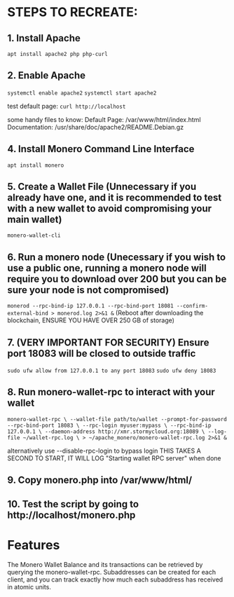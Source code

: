 # STEPS TO RECREATE:
## 1. Install Apache
`apt install apache2 php php-curl`

## 2. Enable Apache
`systemctl enable apache2`
`systemctl start apache2`

test default page: 
`curl http://localhost`

some handy files to know:
Default Page: /var/www/html/index.html
Documentation: /usr/share/doc/apache2/README.Debian.gz

## 4. Install Monero Command Line Interface
`apt install monero`

## 5. Create a Wallet File (Unnecessary if you already have one, and it is recommended to test with a new wallet to avoid compromising your main wallet)
`monero-wallet-cli`

## 6. Run a monero node (Unecessary if you wish to use a public one, running a monero node will require you to download over 200 but you can be sure your node is not compromised)
`monerod --rpc-bind-ip 127.0.0.1 --rpc-bind-port 18081 --confirm-external-bind > monerod.log 2>&1 &`
(Reboot after downloading the blockchain, ENSURE YOU HAVE OVER 250 GB of storage)

## 7. (VERY IMPORTANT FOR SECURITY) Ensure port 18083 will be closed to outside traffic
`sudo ufw allow from 127.0.0.1 to any port 18083`
`sudo ufw deny 18083`

## 8. Run monero-wallet-rpc to interact with your wallet
`monero-wallet-rpc \
    --wallet-file path/to/wallet
    --prompt-for-password
    --rpc-bind-port 18083 \
    --rpc-login myuser:mypass \
    --rpc-bind-ip 127.0.0.1 \
    --daemon-address http://xmr.stormycloud.org:18089 \
    --log-file ~/wallet-rpc.log \
    > ~/apache_monero/monero-wallet-rpc.log 2>&1 &`

alternatively use --disable-rpc-login to bypass login
THIS TAKES A SECOND TO START, IT WILL LOG "Starting wallet RPC server" when done

## 9. Copy monero.php into /var/www/html/
## 10. Test the script by going to http://localhost/monero.php

# Features
The Monero Wallet Balance and its transactions can be retrieved by querying the monero-wallet-rpc. Subaddresses can be created for each client, and you can track exactly how much each subaddress has received in atomic units.
